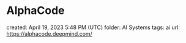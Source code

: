 # AlphaCode

created: April 19, 2023 5:48 PM (UTC)
folder: AI Systems
tags: ai
url: https://alphacode.deepmind.com/